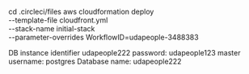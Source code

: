 

cd .circleci/files
aws cloudformation deploy \
--template-file cloudfront.yml \
--stack-name initial-stack \
--parameter-overrides WorkflowID=udapeople-3488383


DB instance identifier
udapeople222
password: udapeople123
master username: postgres
Database name: udapeople222